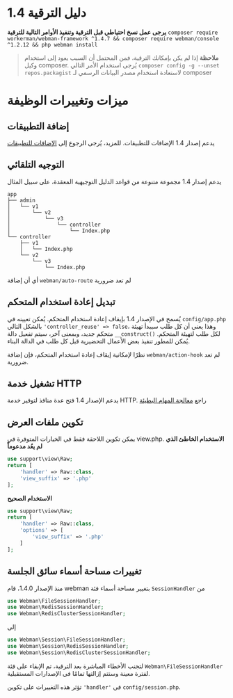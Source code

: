 # دليل الترقية 1.4

**يرجى عمل نسخ احتياطي قبل الترقية وتنفيذ الأوامر التالية للترقية**
`composer require workerman/webman-framework ^1.4.7 && composer require webman/console ^1.2.12 && php webman install`

> **ملاحظة**
> إذا لم يكن بإمكانك الترقية، فمن المحتمل أن السبب يعود إلى استخدام وكيل composer. يُرجى استخدام الأمر التالي `composer config -g --unset repos.packagist` لاستعادة استخدام مصدر البيانات الرسمي لـ composer

# ميزات وتغييرات الوظيفة

## إضافة التطبيقات
يدعم إصدار 1.4 الإضافات للتطبيقات. للمزيد، يُرجى الرجوع إلى [الإضافات للتطبيقات](../plugin/app.md)

## التوجيه التلقائي
يدعم إصدار 1.4 مجموعة متنوعة من قواعد الدليل التوجيهية المعقدة، على سبيل المثال
```
app
├── admin
│   └── v1
│       └── v2
│           └── v3
│               └── controller
│                   └── Index.php
└── controller
    ├── v1
    │   └── Index.php
    └── v2
        └── v3
            └── Index.php
```
أي أن إضافة `webman/auto-route` لم تعد ضرورية

## تبديل إعادة استخدام المتحكم
يُسمح في الإصدار 1.4 بإيقاف إعادة استخدام المتحكم. يُمكن تعيينه في `config/app.php` بالشكل التالي `'controller_reuse' => false`، وهذا يعني أن كل طلب سيبدأ تهيئة متحكم جديد، وبمعنى آخر، سيتم تفعيل دالة `__construct()` لكل طلب لتهيئة المتحكم. يُمكن للمطور تنفيذ بعض الأعمال التحضيرية قبل كل طلب في الدالة البناء.

نظرًا لإمكانية إيقاف إعادة استخدام المتحكم، فإن إضافة `webman/action-hook` لم تعد ضرورية.

## تشغيل خدمة HTTP
يدعم الإصدار 1.4 فتح عدة منافذ لتوفير خدمة HTTP.
راجع [معالجة المهام البطيئة](../others/task.md)

## تكوين ملفات العرض
يمكن تكوين اللاحقة فقط في الخيارات المتوفرة في view.php.
**الاستخدام الخاطئ الذي لم يعُد مدعوماً**
```php
use support\view\Raw;
return [
    'handler' => Raw::class,
    'view_suffix' => '.php'
];
```
**الاستخدام الصحيح**
```php
use support\view\Raw;
return [
    'handler' => Raw::class,
    'options' => [
        'view_suffix' => '.php'
    ]
];
```

## تغييرات مساحة أسماء سائق الجلسة
منذ الإصدار 1.4.0، قام webman بتغيير مساحة أسماء فئة `SessionHandler` من
```php
use Webman\FileSessionHandler;  
use Webman\RedisSessionHandler;  
use Webman\RedisClusterSessionHandler;  
```
إلى
```php
use Webman\Session\FileSessionHandler;  
use Webman\Session\RedisSessionHandler;  
use Webman\Session\RedisClusterSessionHandler;
```

لتجنب الأخطاء المباشرة بعد الترقية، تم الإبقاء على فئة `Webman\FileSessionHandler` لفترة معينة وستتم إزالتها تمامًا في الإصدارات المستقبلية.

تؤثر هذه التغييرات على تكوين `'handler'` في `config/session.php`.

